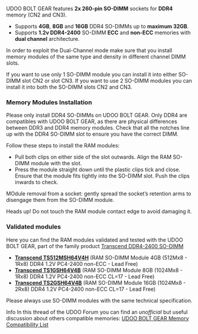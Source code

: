 UDOO BOLT GEAR features **2x 260-pin SO-DIMM** sockets for **DDR4** memory (CN2 and CN3).

* Supports **4GB**, **8GB** and **16GB** DDR4 SO-DIMMs up to **maximum 32GB**.
* Supports **1.2v DDR4-2400** SO-DIMM **ECC** and **non-ECC** memories with **dual channel** architecture.

In order to exploit the Dual-Channel mode make sure that you install memory modules of the same type and density in different channel DIMM slots.

If you want to use only 1 SO-DIMM module you can install it into either SO-DIMM slot CN2 or slot CN3.
If you want to use 2 SO-DIMM modules you can install it into both the SO-DIMM slots CN2 and CN3.

### Memory Modules Installation

Please only install DDR4 SO-DIMMs on UDOO BOLT GEAR. Only DDR4 are compatibles with UDOO BOLT GEAR, as there are physical differences between DDR3 and DDR4 memory modules. Check that all the notches line up with the DDR4 SO-DIMM slot to ensure you have the correct DIMM.

Follow these steps to install the RAM modules:
* Pull both clips on either side of the slot outwards. Align the RAM SO-DIMM module with the slot.
* Press the module straight down until the plastic clips tick and close. Ensure that the module fits tightly into the SO-DIMM slot. Push the clips inwards to check.

MOdule removal from a socket: gently spread the socket’s retention arms to disengage them from the SO-DIMM module.  

<span class="label label-warning">Heads up!</span> Do not touch the RAM module contact edge to avoid damaging it.

### Validated modules

Here you can find the RAM modules validated and tested with the UDOO BOLT GEAR, part of the family product [Transcend DDR4-2400 SO-DIMM](https://www.transcend-info.com/Embedded/Products/No-1110)

* **[Transcend TS512MSH64V4H](https://shop.udoo.org/4gb-so-dimm-ddr4-2400mhz.html)** (RAM SO-DIMM Module 4GB (512Mx8 - 1Rx8) DDR4 1.2V PC4-2400 non-ECC - Lead Free)
* **[Transcend TS1GSH64V4B](https://shop.udoo.org/8gb-so-dimm-ddr4-2400mhz.html)** (RAM SO-DIMM Module 8GB (1024Mx8 - 1Rx8) DDR4 1.2V PC4-2400 non-ECC CL=17 - Lead Free)
* **[Transcend TS2GSH64V4B](https://shop.udoo.org/16gb-so-dimm-ddr4-2400mhz.html)** (RAM SO-DIMM Module 16GB (1024Mx8 - 2Rx8) DDR4 1.2V PC4-2400 non-ECC CL=17 - Lead Free)

Please always use SO-DIMM modules with the same technical specification.

<span class="label label-info">Info</span> In this thread of the UDOO Forum you can find an *unofficial* but useful discussion about others compatible memories: [UDOO BOLT GEAR Memory Compatibility List](https://www.udoo.org/forum/threads/udoo-bolt-memory-compatibility-list.27216/)
